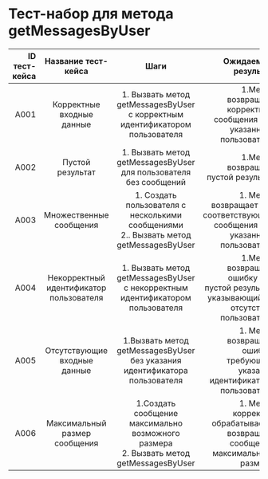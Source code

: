 # Тест-набор для метода getMessagesByUser
| ID тест-кейса | Название тест-кейса | Шаги | Ожидаемый результат |
| ------------: | :----------------------: | :-----------------------------------: | ---------------------------------------------------------: |
|A001|Корректные входные данные|1. Вызвать метод getMessagesByUser с корректным идентификатором пользователя|1.Метод возвращает корректные сообщения для указанного пользователя|
|A002|Пустой результат|1. Вызвать метод getMessagesByUser для пользователя без сообщений|1.Метод возвращает пустой результат|
|A003|Множественные сообщения|1. Создать пользователя с несколькими сообщениями <br> 2.. Вызвать метод getMessagesByUser|1. Метод возвращает все соответствующие сообщения для указанного пользователя|
|A004|Некорректный идентификатор пользователя|1.  Вызвать метод getMessagesByUser с некорректным идентификатором пользователя|1.Метод возвращает ошибку или пустой результат, указывающий на отсутствие пользователя|
|A005|Отсутствующие входные данные|1.Вызвать метод getMessagesByUser без указания идентификатора пользователя|1. Метод возвращает ошибку, требующую указания идентификатора пользователя|
|A006|Максимальный размер сообщения|1.Создать сообщение максимально возможного размера <br> 2. Вызвать метод getMessagesByUser|1. Метод корректно обрабатывает и возвращает сообщение максимального размера|
